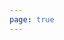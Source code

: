 ```yaml
---
page: true
---
```


<script setup>
import picture25 from './components/picture25.vue'
</script>

<picture25 />
